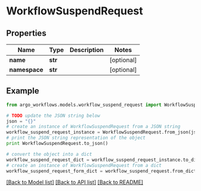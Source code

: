 # WorkflowSuspendRequest


## Properties

Name | Type | Description | Notes
------------ | ------------- | ------------- | -------------
**name** | **str** |  | [optional] 
**namespace** | **str** |  | [optional] 

## Example

```python
from argo_workflows.models.workflow_suspend_request import WorkflowSuspendRequest

# TODO update the JSON string below
json = "{}"
# create an instance of WorkflowSuspendRequest from a JSON string
workflow_suspend_request_instance = WorkflowSuspendRequest.from_json(json)
# print the JSON string representation of the object
print WorkflowSuspendRequest.to_json()

# convert the object into a dict
workflow_suspend_request_dict = workflow_suspend_request_instance.to_dict()
# create an instance of WorkflowSuspendRequest from a dict
workflow_suspend_request_form_dict = workflow_suspend_request.from_dict(workflow_suspend_request_dict)
```
[[Back to Model list]](../README.md#documentation-for-models) [[Back to API list]](../README.md#documentation-for-api-endpoints) [[Back to README]](../README.md)


